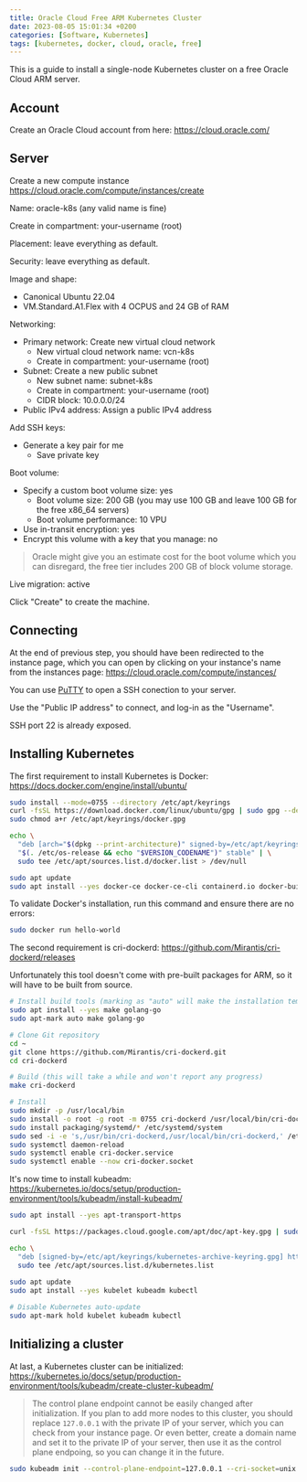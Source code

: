 ```yaml
---
title: Oracle Cloud Free ARM Kubernetes Cluster
date: 2023-08-05 15:01:34 +0200
categories: [Software, Kubernetes]
tags: [kubernetes, docker, cloud, oracle, free]
---
```


This is a guide to install a single-node Kubernetes cluster on a free
Oracle Cloud ARM server.


## Account

Create an Oracle Cloud account from here:
https://cloud.oracle.com/


## Server

Create a new compute instance
https://cloud.oracle.com/compute/instances/create

Name: oracle-k8s (any valid name is fine)

Create in compartment: your-username (root)

Placement:
leave everything as default.

Security:
leave everything as default.

Image and shape:
- Canonical Ubuntu 22.04
- VM.Standard.A1.Flex with 4 OCPUS and 24 GB of RAM

Networking:
- Primary network: Create new virtual cloud network
  - New virtual cloud network name: vcn-k8s
  - Create in compartment: your-username (root)
- Subnet: Create a new public subnet
  - New subnet name: subnet-k8s
  - Create in compartment: your-username (root)
  - CIDR block: 10.0.0.0/24
- Public IPv4 address: Assign a public IPv4 address

Add SSH keys:
- Generate a key pair for me
  - Save private key

Boot volume:
- Specify a custom boot volume size: yes
  - Boot volume size: 200 GB (you may use 100 GB and leave 100 GB for the free x86_64 servers)
  - Boot volume performance: 10 VPU
- Use in-transit encryption: yes
- Encrypt this volume with a key that you manage: no

> Oracle might give you an estimate cost for the boot volume which you can disregard,
> the free tier includes 200 GB of block volume storage.

Live migration: active

Click "Create" to create the machine.


## Connecting

At the end of previous step, you should have been redirected to the instance page,
which you can open by clicking on your instance's name from the instances page:
https://cloud.oracle.com/compute/instances/

You can use [PuTTY](https://putty.org/) to open a SSH conection to your server.

Use the "Public IP address" to connect, and log-in as the "Username".

SSH port 22 is already exposed.


<!--
## Firewall

By default, the firewall is configured to drop certain packets, it should be disabled.

```bash
# Save current rules
sudo iptables-save > ~/iptables_rules.bak

# Delete DROP and REJECT rules
cat ~/iptables_rules.bak | grep -v DROP | grep -v REJECT | sudo iptables-restore

# Apply changes
sudo netfilter-persistent save
sudo systemctl restart iptables
```

Ports must also be opened on VCN subnets, accessible from here:
https://cloud.oracle.com/networking/vcns/

- Click on your VCN's name (vcn-k8s)
- From the subnets section, click on your subnet's name (subnet-k8s)
- From the security lists section, click on "Default Security List for vcn-k8s"
- Click "Add Ingress Rules" again
  - Stateless: no
  - Source Type: CIDR
  - Source CIDR: 10.0.0.0/24
  - IP Protocol: TCP
  - Source Port Range: (leave empty to allow all ports)
  - Destination Port Range: 6443
  - Click "Add Ingress Rule"
< !--
- Click "Add Ingress Rules" again
  - Stateless: no
  - Source Type: CIDR
  - Source CIDR: 0.0.0.0/0
  - IP Protocol: All Protocols
  - Click "Add Ingress Rule"
-- >
-->


## Installing Kubernetes

The first requirement to install Kubernetes is Docker:
https://docs.docker.com/engine/install/ubuntu/

```bash
sudo install --mode=0755 --directory /etc/apt/keyrings
curl -fsSL https://download.docker.com/linux/ubuntu/gpg | sudo gpg --dearmor -o /etc/apt/keyrings/docker.gpg
sudo chmod a+r /etc/apt/keyrings/docker.gpg

echo \
  "deb [arch="$(dpkg --print-architecture)" signed-by=/etc/apt/keyrings/docker.gpg] https://download.docker.com/linux/ubuntu \
  "$(. /etc/os-release && echo "$VERSION_CODENAME")" stable" | \
  sudo tee /etc/apt/sources.list.d/docker.list > /dev/null

sudo apt update
sudo apt install --yes docker-ce docker-ce-cli containerd.io docker-buildx-plugin docker-compose-plugin
```

To validate Docker's installation, run this command and ensure there are no errors:

```bash
sudo docker run hello-world
```

The second requirement is cri-dockerd:
https://github.com/Mirantis/cri-dockerd/releases

Unfortunately this tool doesn't come with pre-built packages for ARM,
so it will have to be built from source.

```bash
# Install build tools (marking as "auto" will make the installation temporary)
sudo apt install --yes make golang-go
sudo apt-mark auto make golang-go

# Clone Git repository
cd ~
git clone https://github.com/Mirantis/cri-dockerd.git
cd cri-dockerd

# Build (this will take a while and won't report any progress)
make cri-dockerd

# Install
sudo mkdir -p /usr/local/bin
sudo install -o root -g root -m 0755 cri-dockerd /usr/local/bin/cri-dockerd
sudo install packaging/systemd/* /etc/systemd/system
sudo sed -i -e 's,/usr/bin/cri-dockerd,/usr/local/bin/cri-dockerd,' /etc/systemd/system/cri-docker.service
sudo systemctl daemon-reload
sudo systemctl enable cri-docker.service
sudo systemctl enable --now cri-docker.socket
```

It's now time to install kubeadm:
https://kubernetes.io/docs/setup/production-environment/tools/kubeadm/install-kubeadm/

```bash
sudo apt install --yes apt-transport-https

curl -fsSL https://packages.cloud.google.com/apt/doc/apt-key.gpg | sudo gpg --dearmor -o /etc/apt/keyrings/kubernetes-archive-keyring.gpg

echo \
  "deb [signed-by=/etc/apt/keyrings/kubernetes-archive-keyring.gpg] https://apt.kubernetes.io/ kubernetes-xenial main" | \
  sudo tee /etc/apt/sources.list.d/kubernetes.list
  
sudo apt update
sudo apt install --yes kubelet kubeadm kubectl

# Disable Kubernetes auto-update
sudo apt-mark hold kubelet kubeadm kubectl
```


## Initializing a cluster

At last, a Kubernetes cluster can be initialized:
https://kubernetes.io/docs/setup/production-environment/tools/kubeadm/create-cluster-kubeadm/

> The control plane endpoint cannot be easily changed after initialization.
> If you plan to add more nodes to this cluster, you should replace `127.0.0.1`
> with the private IP of your server, which you can check from your instance page.
> Or even better, create a domain name and set it to the private IP of your server,
> then use it as the control plane endpoing, so you can change it in the future.

```bash
sudo kubeadm init --control-plane-endpoint=127.0.0.1 --cri-socket=unix:///var/run/cri-dockerd.sock
```

<!--
Create a _kubeadm-config.yaml_ template file with
`kubeadm config print init-defaults > ~/kubeadm-config.yaml`.

You can edit this file with `nano ~/kubeadm-config.yaml`.

Make sure to set the `criSocket` to `unix:///var/run/cri-dockerd.sock` to use
Docker instead of containerd.

And install it with `kubeadm init --config ~/kubeadm-config.yaml`.
-->

